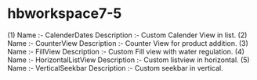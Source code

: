 # hbworkspace7-5
(1) Name :- CalenderDates Description :- Custom Calender View in list.  (2) Name :- CounterView Description :- Counter View for product addition.  (3) Name :- FillView Description :- Custom Fill view with water regulation.  (4) Name :- HorizontalListView Description :- Custom listview in  horizontal.  (5) Name :- VerticalSeekbar Description :- Custom seekbar in vertical.
